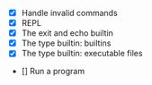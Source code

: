 
- [X] Handle invalid commands
- [X] REPL
- [X] The exit and echo builtin
- [X] The type builtin: builtins
- [X] The type builtin: executable files
- [] Run a program
